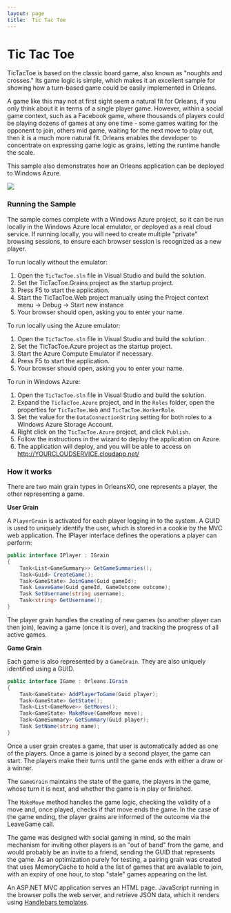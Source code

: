 ```yaml
---
layout: page
title:  Tic Tac Toe
---
```


# Tic Tac Toe

TicTacToe is based on the classic board game, also known as "noughts and crosses." Its game logic is simple, which makes it an excellent sample for showing how a turn-based game could be easily implemented in Orleans.

A game like this may not at first sight seem a natural fit for Orleans, if you only think about it in terms of a single player game. However, within a social game context, such as a Facebook game, where thousands of players could be playing dozens of games at any one time - some games waiting for the opponent to join, others mid game, waiting for the next move to play out, then it is a much more natural fit. Orleans enables the developer to concentrate on expressing game logic as grains, letting the runtime handle the scale.

This sample also demonstrates how an Orleans application can be deployed to Windows Azure.

![](screenshot.png)

### Running the Sample
The sample comes complete with a Windows Azure project, so it can be run locally in the Windows Azure local emulator, or deployed as a real cloud service. If running locally, you will need to create multiple "private" browsing sessions, to ensure each browser session is recognized as a new player.

To run locally without the emulator:

1. Open the `TicTacToe.sln` file in Visual Studio and build the solution.
2. Set the TicTacToe.Grains project as the startup project.
3. Press F5 to start the application.
4. Start the TicTacToe.Web project manually using the Project context menu -> Debug -> Start new instance
5. Your browser should open, asking you to enter your name.

To run locally using the Azure emulator:

1. Open the `TicTacToe.sln` file in Visual Studio and build the solution.
2. Set the TicTacToe.Azure project as the startup project.
3. Start the Azure Compute Emulator if necessary.
4. Press F5 to start the application.
5. Your browser should open, asking you to enter your name.

To run in Windows Azure:

1. Open the `TicTacToe.sln` file in Visual Studio and build the solution.
2. Expand the `TicTacToe.Azure` project, and in the `Roles` folder, open the properties for `TicTacToe.Web` and `TicTacToe.WorkerRole`.
3. Set the value for the `DataConnectionString` setting for both roles to a Windows Azure Storage Account.
4. Right click on the `TicTacToe.Azure` project, and click `Publish`.
5. Follow the instructions in the wizard to deploy the application on Azure.
6. The application will deploy, and you will be able to access on http://YOURCLOUDSERVICE.cloudapp.net/

### How it works
There are two main grain types in OrleansXO, one represents a player, the other representing a game.

**User Grain**

A `PlayerGrain` is activated for each player logging in to the system. A GUID is used to uniquely identify the user, which is stored in a cookie by the MVC web application. The IPlayer interface defines the operations a player can perform:

``` csharp
public interface IPlayer : IGrain
{
    Task<List<GameSummary>> GetGameSummaries();
    Task<Guid> CreateGame();
    Task<GameState> JoinGame(Guid gameId);
    Task LeaveGame(Guid gameId, GameOutcome outcome);
    Task SetUsername(string username);
    Task<string> GetUsername();
}
```

The player grain handles the creating of new games (so another player can then join), leaving a game (once it is over), and tracking the progress of all active games.

**Game Grain**

Each game is also represented by a `GameGrain`. They are also uniquely identified using a GUID.

``` csharp
public interface IGame : Orleans.IGrain
{
    Task<GameState> AddPlayerToGame(Guid player);
    Task<GameState> GetState();
    Task<List<GameMove>> GetMoves();
    Task<GameState> MakeMove(GameMove move);
    Task<GameSummary> GetSummary(Guid player);
    Task SetName(string name);  
}
```

Once a user grain creates a game, that user is automatically added as one of the players. Once a game is joined by a second player, the game can start. The players make their turns until the game ends with either a draw or a winner.

The `GameGrain` maintains the state of the game, the players in the game, whose turn it is next, and whether the game is in play or finished.

The `MakeMove` method handles the game logic, checking the validity of a move and, once played, checks if that move ends the game. In the case of the game ending, the player grains are informed of the outcome via the LeaveGame call.

The game was designed with social gaming in mind, so the main mechanism for inviting other players is an "out of band" from the game, and would probably be an invite to a friend, sending the GUID that represents the game. As an optimization purely for testing, a pairing grain was created that uses MemoryCache to hold a the list of games that are available to join, with an expiry of one hour, to stop "stale" games appearing on the list.

 An ASP.NET MVC application serves an HTML page. JavaScript running in the browser polls the web server, and retrieve JSON data, which it renders using [Handlebars templates](http://handlebarsjs.com/).
